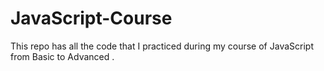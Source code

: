 # JavaScript-Course
This repo has all the code that I practiced during my course of JavaScript from Basic to Advanced . 
